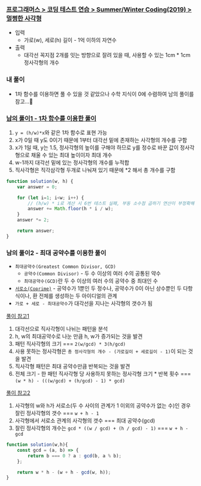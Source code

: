 ### [프로그래머스 > 코딩 테스트 연습 > Summer/Winter Coding(2019) > 멀쩡한 사각형](https://school.programmers.co.kr/learn/courses/30/lessons/62048)

- 입력
    - 가로(w), 세로(h) 길이 - 1억 이하의 자연수
- 출력
    - 대각선 꼭지점 2개를 잇는 방향으로 잘려 있을 때, 사용할 수 있는 1cm * 1cm 정사각형의 개수

### 내 풀이

* 1차 함수를 이용하면 풀 수 있을 것 같았으나 수학 지식이 0에 수렴하여 남의 풀이를 참고...🫠

### [남의 풀이1 - 1차 함수를 이용한 풀이](https://non-stop.tistory.com/248)

1. `y = (h/w)*x`와 같은 1차 함수로 표현 가능
2. x가 0일 때 y도 0이기 때문에 1부터 대각선 밑에 존재하는 사각형의 개수를 구함
3. x가 1일 때, y는 1.5, 정사각형의 높이를 구해야 하므로 y를 정수로 바꾼 값이 정사각형으로 채울 수 있는 최대 높이이자 최대 개수
4. w-1까지 대각선 밑에 있는 정사각형의 개수를 누적합
5. 직사각형은 직각삼각형 두개로 나눠져 있기 때문에 *2 해서 총 개수를 구함

```js
function solution(w, h) {
    var answer = 0;

    for (let i=1; i<w; i++) {
        // (h/w) * i로 계산 시 6번 테스트 실패, 부동 소수점 곱하기 연산이 부정확해 발생한 현상이라고 함, 때문에 나누고 곱하는 대신 곱하고 나누도록 변경하면 통과됨
        answer += Math.floor(h * i / w);
    }
    answer *= 2;

    return answer;
}
```

### 남의 풀이2 - 최대 공약수를 이용한 풀이

* `최대공약수(Greatest Common Divisor, GCD)`
  * `공약수(Common Divisor)` - 두 수 이상의 여러 수의 공통된 약수
  * `최대공약수(GCD)`란 두 수 이상의 여러 수의 공약수 중 최대인 수
* [`서로소(Coprime)`](https://ko.wikipedia.org/wiki/%EC%84%9C%EB%A1%9C%EC%86%8C) - 공약수가 1뿐인 두 정수나, 공약수가 0이 아닌 상수뿐인 두 다항식이나, 환 전체를 생성하는 두 아이디얼의 관계
* `가로 + 세로 - 최대공약수`가 대각선을 지나는 사각형의 갯수가 됨

[풀이 참고1](https://velog.io/@ajufresh/%ED%94%84%EB%A1%9C%EA%B7%B8%EB%9E%98%EB%A8%B8%EC%8A%A4-%EB%A9%80%EC%A9%A1%ED%95%9C-%EC%82%AC%EA%B0%81%ED%98%95-%EB%AC%B8%EC%A0%9C%ED%92%80%EC%9D%B4-Java)

1. 대각선으로 직사각형이 나뉘는 패턴을 분석
2. h, w의 최대공약수로 나눈 만큼 h, w가 증가되는 것을 발견
3. 패턴 직사각형의 크기 === `2(w/gcd) * 3(h/gcd)`
4. 사용 못하는 정사각형은 `총 정사각형의 개수 - (가로길이 + 세로길이 - 1)`이 되는 것을 발견
5. 직사각형 패턴은 최대 공약수만큼 반복되는 것을 발견
6. 전체 크기 - 한 패턴 직사각형 당 사용하지 못하는 정사각형 크기 * 반복 횟수 === `(w * h) - (((w/gcd) + (h/gcd) - 1) * gcd)`

[풀이 참고2](https://school.programmers.co.kr/learn/courses/30/lessons/62048/solution_groups?language=javascript&type=all)

1. 사각형의 w와 h가 서로소(두 수 사이의 관계가 1 이외의 공약수가 없는 수)인 경우 잘린 정사각형의 갯수 === `w + h - 1`
2. 사각형에서 서로소 관계의 사각형의 갯수 === 최대 공약수(gcd)
3. 잘린 정사각형의 개수는 `gcd * ((w / gcd) + (h / gcd) - 1)` === `w + h - gcd`

```js
function solution(w,h){
    const gcd = (a, b) => {
        return b === 0 ? a : gcd(b, a % b);
    };

    return w * h - (w + h - gcd(w, h));
}
```
